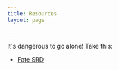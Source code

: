 ```yaml
---
title: Resources
layout: page

---
```


It's dangerous to go alone! Take this:

- [Fate SRD](https://fate-srd.com/)
